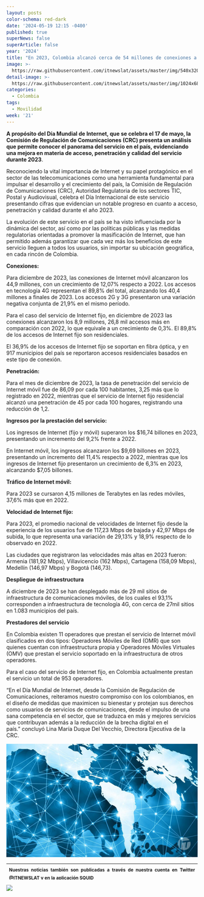 ```yaml
---
layout: posts
color-schema: red-dark
date: '2024-05-19 12:15 -0400'
published: true
superNews: false
superArticle: false
year: '2024'
title: "En 2023, Colombia alcanzó cerca de 54 millones de conexiones a Internet\_"
image: >-
  https://raw.githubusercontent.com/itnewslat/assets/master/img/540x320/Internet-p.jpg
detail-image: >-
  https://raw.githubusercontent.com/itnewslat/assets/master/img/1024x680/Internet-g.jpg
categories:
  - Colombia
tags:
  - Movilidad
week: '21'
---
```

**A propósito del Día Mundial de Internet, que se celebra el 17 de mayo, la Comisión de Regulación de Comunicaciones (CRC) presenta un análisis que permite conocer el panorama del servicio en el país, evidenciando una mejora en materia de acceso, penetración y calidad del servicio durante 2023**.

Reconociendo la vital importancia de Internet y su papel protagónico en el sector de las telecomunicaciones como una herramienta fundamental para impulsar el desarrollo y el crecimiento del país, la Comisión de Regulación de Comunicaciones (CRC), Autoridad Regulatoria de los sectores TIC, Postal y Audiovisual, celebra el Día Internacional de este servicio presentando cifras que evidencian un notable progreso en cuanto a acceso, penetración y calidad durante el año 2023.

La evolución de este servicio en el país se ha visto influenciada por la dinámica del sector, así como por las políticas públicas y las medidas regulatorias orientadas a promover la masificación de Internet, que han permitido además garantizar que cada vez más los beneficios de este servicio lleguen a todos los usuarios, sin importar su ubicación geográfica, en cada rincón de Colombia.

**Conexiones:**

Para diciembre de 2023, las conexiones de Internet móvil alcanzaron los 44,9 millones, con un crecimiento de 12,07% respecto a 2022. Los accesos en tecnología 4G representan el 89,8% del total, alcanzando los 40,4 millones a finales de 2023. Los accesos 2G y 3G presentaron una variación negativa conjunta de 21,9% en el mismo período.

Para el caso del servicio de Internet fijo, en diciembre de 2023 las conexiones alcanzaron los 8,9 millones, 26,8 mil accesos más en comparación con 2022, lo que equivale a un crecimiento de 0,3%. El 89,8% de los accesos de Internet fijo son residenciales. 

El 36,9% de los accesos de Internet fijo se soportan en fibra óptica, y en 917 municipios del país se reportaron accesos residenciales basados en este tipo de conexión.

**Penetración:**

Para el mes de diciembre de 2023, la tasa de penetración del servicio de Internet móvil fue de 86,09 por cada 100 habitantes, 3,25 más que lo registrado en 2022, mientras que el servicio de Internet fijo residencial alcanzó una penetración de 45 por cada 100 hogares, registrando una reducción de 1,2. 

**Ingresos por la prestación del servicio:**

Los ingresos de Internet (fijo y móvil) superaron los $16,74 billones en 2023, presentando un incremento del 9,2% frente a 2022.

En Internet móvil, los ingresos alcanzaron los $9,69 billones en 2023, presentando un incremento del 11,4% respecto a 2022, mientras que los ingresos de Internet fijo presentaron un crecimiento de 6,3% en 2023, alcanzando $7,05 billones. 

**Tráfico de Internet móvil:**

Para 2023 se cursaron 4,15 millones de Terabytes en las redes móviles, 37,6% más que en 2022.

**Velocidad de Internet fijo:**

Para 2023, el promedio nacional de velocidades de Internet fijo desde la experiencia de los usuarios fue de 117,23 Mbps de bajada y 42,97 Mbps de subida, lo que representa una variación de 29,13% y 18,9% respecto de lo observado en 2022.

Las ciudades que registraron las velocidades más altas en 2023 fueron: Armenia (181,92 Mbps), Villavicencio (162 Mbps), Cartagena (158,09 Mbps), Medellín (146,97 Mbps) y Bogotá (146,73).

**Despliegue de infraestructura**

A diciembre de 2023 se han desplegado más de 29 mil sitios de infraestructura de comunicaciones móviles, de los cuales el 93,1% corresponden a infraestructura de tecnología 4G, con cerca de 27mil sitios en 1.083 municipios del país. 

**Prestadores del servicio**

En Colombia existen 11 operadores que prestan el servicio de Internet móvil clasificados en dos tipos: Operadores Móviles de Red (OMR) que son quienes cuentan con infraestructura propia y Operadores Móviles Virtuales (OMV) que prestan el servicio soportado en la infraestructura de otros operadores.

Para el caso del servicio de Internet fijo, en Colombia actualmente prestan el servicio un total de 953 operadores.

“En el Día Mundial de Internet, desde la Comisión de Regulación de Comunicaciones, reiteramos nuestro compromiso con los colombianos, en el diseño de medidas que maximicen su bienestar y protejan sus derechos como usuarios de servicios de comunicaciones, desde el impulso de una sana competencia en el sector, que se traduzca en más y mejores servicios que contribuyan además a la reducción de la brecha digital en el país.” concluyó Lina María Duque Del Vecchio, Directora Ejecutiva de la CRC.  

![](https://raw.githubusercontent.com/itnewslat/assets/master/img/540x320/Internet-p.jpg)

<table style="height: 42px;" width="569">
<tbody>
<tr>
<td style="text-align: justify;"><sub><strong>Nuestras noticias también son publicadas a través de nuestra cuenta en Twitter <a href="https://twitter.com/itnewslat?lang=es">@ITNEWSLAT</a> y en la aplicación <a href="https://squidapp.co/en/">SQUID</a></strong></sub></td>
</tr>
</tbody>
</table>

<img src="https://tracker.metricool.com/c3po.jpg?hash=56f88a41e39ab42c063cc51676587a04"/>
